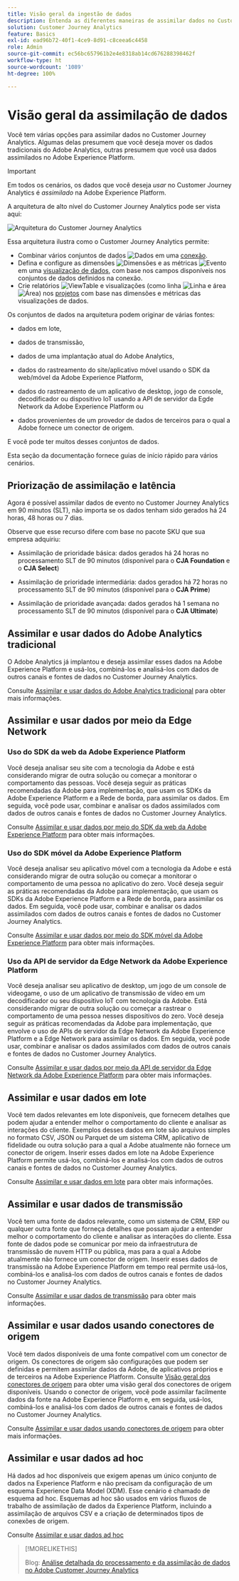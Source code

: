 ```yaml
---
title: Visão geral da ingestão de dados
description: Entenda as diferentes maneiras de assimilar dados no Customer Journey Analytics
solution: Customer Journey Analytics
feature: Basics
exl-id: ead96b72-40f1-4ce9-8d91-c8ceea6c4458
role: Admin
source-git-commit: ec56bc657961b2e4e8318ab14cd676288398462f
workflow-type: ht
source-wordcount: '1089'
ht-degree: 100%

---
```


# Visão geral da assimilação de dados

Você tem várias opções para assimilar dados no Customer Journey Analytics. Algumas delas presumem que você deseja mover os dados tradicionais do Adobe Analytics, outras presumem que você usa dados assimilados no Adobe Experience Platform.

>[!IMPORTANT]
>
>Em todos os cenários, os dados que você deseja _usar_ no Customer Journey Analytics é _assimilado_ na Adobe Experience Platform.


A arquitetura de alto nível do Customer Journey Analytics pode ser vista aqui:

![Arquitetura do Customer Journey Analytics](/help/getting-started/assets/cja-overview.svg)

Essa arquitetura ilustra como o Customer Journey Analytics permite:

* Combinar vários conjuntos de dados ![Dados](/help/assets/icons/Data.svg) em uma [conexão](/help/connections/overview.md).
* Defina e configure as dimensões ![Dimensões](/help/assets/icons/Dimensions.svg) e as métricas ![Evento](/help/assets/icons/Event.svg) em uma [visualização de dados](/help/data-views/data-views.md), com base nos campos disponíveis nos conjuntos de dados definidos na conexão.
* Crie relatórios ![ViewTable](/help/assets/icons/ViewTable.svg) e visualizações (como linha ![Linha](/help/assets/icons/GraphTrend.svg) e área ![Área](/help/assets/icons/GraphAreaStacked.svg)) nos [projetos](/help/analysis-workspace/home.md) com base nas dimensões e métricas das visualizações de dados.

Os conjuntos de dados na arquitetura podem originar de várias fontes:

* dados em lote,

* dados de transmissão,

* dados de uma implantação atual do Adobe Analytics,

* dados do rastreamento do site/aplicativo móvel usando o SDK da web/móvel da Adobe Experience Platform,

* dados do rastreamento de um aplicativo de desktop, jogo de console, decodificador ou dispositivo IoT usando a API de servidor da Egde Network da Adobe Experience Platform ou

* dados provenientes de um provedor de dados de terceiros para o qual a Adobe fornece um conector de origem.

E você pode ter muitos desses conjuntos de dados.

Esta seção da documentação fornece guias de início rápido para vários cenários.

## Priorização de assimilação e latência

Agora é possível assimilar dados de evento no Customer Journey Analytics em 90 minutos (SLT), não importa se os dados tenham sido gerados há 24 horas, 48 horas ou 7 dias. 

Observe que esse recurso difere com base no pacote SKU que sua empresa adquiriu:

* Assimilação de prioridade básica: dados gerados há 24 horas no processamento SLT de 90 minutos (disponível para o **CJA Foundation** e o **CJA Select**)

* Assimilação de prioridade intermediária: dados gerados há 72 horas no processamento SLT de 90 minutos (disponível para o **CJA Prime**)

* Assimilação de prioridade avançada: dados gerados há 1 semana no processamento SLT de 90 minutos (disponível para o **CJA Ultimate**)

## Assimilar e usar dados do Adobe Analytics tradicional

O Adobe Analytics já implantou e deseja assimilar esses dados na Adobe Experience Platform e usá-los, combiná-los e analisá-los com dados de outros canais e fontes de dados no Customer Journey Analytics.

Consulte [Assimilar e usar dados do Adobe Analytics tradicional](./analytics.md) para obter mais informações.


## Assimilar e usar dados por meio da Edge Network

### Uso do SDK da web da Adobe Experience Platform

Você deseja analisar seu site com a tecnologia da Adobe e está considerando migrar de outra solução ou começar a monitorar o comportamento das pessoas. Você deseja seguir as práticas recomendadas da Adobe para implementação, que usam os SDKs da Adobe Experience Platform e a Rede de borda, para assimilar os dados. Em seguida, você pode usar, combinar e analisar os dados assimilados com dados de outros canais e fontes de dados no Customer Journey Analytics.

Consulte [Assimilar e usar dados por meio do SDK da web da Adobe Experience Platform](./aepwebsdk.md) para obter mais informações.

### Uso do SDK móvel da Adobe Experience Platform

Você deseja analisar seu aplicativo móvel com a tecnologia da Adobe e está considerando migrar de outra solução ou começar a monitorar o comportamento de uma pessoa no aplicativo do zero. Você deseja seguir as práticas recomendadas da Adobe para implementação, que usam os SDKs da Adobe Experience Platform e a Rede de borda, para assimilar os dados. Em seguida, você pode usar, combinar e analisar os dados assimilados com dados de outros canais e fontes de dados no Customer Journey Analytics.

Consulte [Assimilar e usar dados por meio do SDK móvel da Adobe Experience Platform](./aepmobilesdk.md) para obter mais informações.

### Uso da API de servidor da Edge Network da Adobe Experience Platform

Você deseja analisar seu aplicativo de desktop, um jogo de um console de videogame, o uso de um aplicativo de transmissão de vídeo em um decodificador ou seu dispositivo IoT com tecnologia da Adobe. Está considerando migrar de outra solução ou começar a rastrear o comportamento de uma pessoa nesses dispositivos do zero. Você deseja seguir as práticas recomendadas da Adobe para implementação, que envolve o uso de APIs de servidor da Edge Network da Adobe Experience Platform e a Edge Network para assimilar os dados. Em seguida, você pode usar, combinar e analisar os dados assimilados com dados de outros canais e fontes de dados no Customer Journey Analytics.

Consulte [Assimilar e usar dados por meio da API de servidor da Edge Network da Adobe Experience Platform](./serverapi.md) para obter mais informações.

## Assimilar e usar dados em lote

Você tem dados relevantes em lote disponíveis, que fornecem detalhes que podem ajudar a entender melhor o comportamento do cliente e analisar as interações do cliente. Exemplos desses dados em lote são arquivos simples no formato CSV, JSON ou Parquet de um sistema CRM, aplicativo de fidelidade ou outra solução para a qual a Adobe atualmente não fornece um conector de origem. Inserir esses dados em lote na Adobe Experience Platform permite usá-los, combiná-los e analisá-los com dados de outros canais e fontes de dados no Customer Journey Analytics.

Consulte [Assimilar e usar dados em lote](./batch.md) para obter mais informações.

## Assimilar e usar dados de transmissão

Você tem uma fonte de dados relevante, como um sistema de CRM, ERP ou qualquer outra fonte que forneça detalhes que possam ajudar a entender melhor o comportamento do cliente e analisar as interações do cliente. Essa fonte de dados pode se comunicar por meio da infraestrutura de transmissão de nuvem HTTP ou pública, mas para a qual a Adobe atualmente não fornece um conector de origem. Inserir esses dados de transmissão na Adobe Experience Platform em tempo real permite usá-los, combiná-los e analisá-los com dados de outros canais e fontes de dados no Customer Journey Analytics.

Consulte [Assimilar e usar dados de transmissão](./streaming.md) para obter mais informações.

## Assimilar e usar dados usando conectores de origem

Você tem dados disponíveis de uma fonte compatível com um conector de origem. Os conectores de origem são configurações que podem ser definidas e permitem assimilar dados da Adobe, de aplicativos próprios e de terceiros na Adobe Experience Platform. Consulte [Visão geral dos conectores de origem](https://experienceleague.adobe.com/docs/experience-platform/sources/home.html?lang=pt-BR) para obter uma visão geral dos conectores de origem disponíveis. Usando o conector de origem, você pode assimilar facilmente dados da fonte na Adobe Experience Platform e, em seguida, usá-los, combiná-los e analisá-los com dados de outros canais e fontes de dados no Customer Journey Analytics.

Consulte [Assimilar e usar dados usando conectores de origem](./sources.md) para obter mais informações.

## Assimilar e usar dados ad hoc

Há dados ad hoc disponíveis que exigem apenas um único conjunto de dados na Experience Platform e não precisam da configuração de um esquema Experience Data Model (XDM). Esse cenário é chamado de esquema ad hoc. Esquemas ad hoc são usados em vários fluxos de trabalho de assimilação de dados da Experience Platform, incluindo a assimilação de arquivos CSV e a criação de determinados tipos de conexões de origem.

Consulte [Assimilar e usar dados ad hoc](./adhoc.md)

>[!MORELIKETHIS]
>
>Blog: [Análise detalhada do processamento e da assimilação de dados no Adobe Customer Journey Analytics](https://experienceleaguecommunities.adobe.com/t5/adobe-analytics-blogs/a-closer-look-at-data-processing-amp-ingestion-in-adobe-customer/ba-p/665091)

